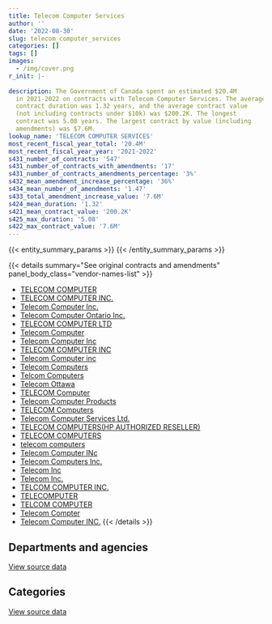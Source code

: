 ```yaml
---
title: Telecom Computer Services
author: ''
date: '2022-08-30'
slug: telecom_computer_services
categories: []
tags: []
images:
  - /img/cover.png
r_init: |-
  
description: The Government of Canada spent an estimated $20.4M
  in 2021-2022 on contracts with Telecom Computer Services. The average
  contract duration was 1.32 years, and the average contract value
  (not including contracts under $10k) was $200.2K. The longest
  contract was 5.08 years. The largest contract by value (including
  amendments) was $7.6M.
lookup_name: 'TELECOM COMPUTER SERVICES'
most_recent_fiscal_year_total: '20.4M'
most_recent_fiscal_year_year: '2021-2022'
s431_number_of_contracts: '547'
s431_number_of_contracts_with_amendments: '17'
s431_number_of_contracts_amendments_percentage: '3%'
s432_mean_amendment_increase_percentage: '36%'
s434_mean_number_of_amendments: '1.47'
s433_total_amendment_increase_value: '7.6M'
s424_mean_duration: '1.32'
s421_mean_contract_value: '200.2K'
s425_max_duration: '5.08'
s422_max_contract_value: '7.6M'
---
```


<script src="/rmarkdown-libs/htmlwidgets/htmlwidgets.js"></script>
<link href="/rmarkdown-libs/datatables-css/datatables-crosstalk.css" rel="stylesheet" />
<script src="/rmarkdown-libs/datatables-binding/datatables.js"></script>
<script src="/rmarkdown-libs/jquery/jquery-3.6.0.min.js"></script>
<link href="/rmarkdown-libs/dt-core-bootstrap/css/dataTables.bootstrap.min.css" rel="stylesheet" />
<link href="/rmarkdown-libs/dt-core-bootstrap/css/dataTables.bootstrap.extra.css" rel="stylesheet" />
<script src="/rmarkdown-libs/dt-core-bootstrap/js/jquery.dataTables.min.js"></script>
<script src="/rmarkdown-libs/dt-core-bootstrap/js/dataTables.bootstrap.min.js"></script>
<link href="/rmarkdown-libs/crosstalk/css/crosstalk.min.css" rel="stylesheet" />
<script src="/rmarkdown-libs/crosstalk/js/crosstalk.min.js"></script>
<script src="/rmarkdown-libs/htmlwidgets/htmlwidgets.js"></script>
<link href="/rmarkdown-libs/datatables-css/datatables-crosstalk.css" rel="stylesheet" />
<script src="/rmarkdown-libs/datatables-binding/datatables.js"></script>
<script src="/rmarkdown-libs/jquery/jquery-3.6.0.min.js"></script>
<link href="/rmarkdown-libs/dt-core-bootstrap/css/dataTables.bootstrap.min.css" rel="stylesheet" />
<link href="/rmarkdown-libs/dt-core-bootstrap/css/dataTables.bootstrap.extra.css" rel="stylesheet" />
<script src="/rmarkdown-libs/dt-core-bootstrap/js/jquery.dataTables.min.js"></script>
<script src="/rmarkdown-libs/dt-core-bootstrap/js/dataTables.bootstrap.min.js"></script>
<link href="/rmarkdown-libs/crosstalk/css/crosstalk.min.css" rel="stylesheet" />
<script src="/rmarkdown-libs/crosstalk/js/crosstalk.min.js"></script>

{{< entity_summary_params >}}
{{< /entity_summary_params >}}

{{< details summary="See original contracts and amendments" panel_body_class="vendor-names-list" >}}
- [TELECOM COMPUTER](https://search.open.canada.ca/en/ct/?sort=contract_value_f%20desc&page=1&search_text=%22TELECOM%20COMPUTER%22)
- [TELECOM COMPUTER INC.](https://search.open.canada.ca/en/ct/?sort=contract_value_f%20desc&page=1&search_text=%22TELECOM%20COMPUTER%20INC.%22)
- [Telecom Computer Inc.](https://search.open.canada.ca/en/ct/?sort=contract_value_f%20desc&page=1&search_text=%22Telecom%20Computer%20Inc.%22)
- [Telecom Computer Ontario Inc.](https://search.open.canada.ca/en/ct/?sort=contract_value_f%20desc&page=1&search_text=%22Telecom%20Computer%20Ontario%20Inc.%22)
- [TELECOM COMPUTER LTD](https://search.open.canada.ca/en/ct/?sort=contract_value_f%20desc&page=1&search_text=%22TELECOM%20COMPUTER%20LTD%22)
- [Telecom Computer](https://search.open.canada.ca/en/ct/?sort=contract_value_f%20desc&page=1&search_text=%22Telecom%20Computer%22)
- [Telecom Computer Inc](https://search.open.canada.ca/en/ct/?sort=contract_value_f%20desc&page=1&search_text=%22Telecom%20Computer%20Inc%22)
- [TELECOM COMPUTER INC](https://search.open.canada.ca/en/ct/?sort=contract_value_f%20desc&page=1&search_text=%22TELECOM%20COMPUTER%20INC%22)
- [Telecom Computer inc](https://search.open.canada.ca/en/ct/?sort=contract_value_f%20desc&page=1&search_text=%22Telecom%20Computer%20inc%22)
- [Telecom Computers](https://search.open.canada.ca/en/ct/?sort=contract_value_f%20desc&page=1&search_text=%22Telecom%20Computers%22)
- [Telcom Computers](https://search.open.canada.ca/en/ct/?sort=contract_value_f%20desc&page=1&search_text=%22Telcom%20Computers%22)
- [Telecom Ottawa](https://search.open.canada.ca/en/ct/?sort=contract_value_f%20desc&page=1&search_text=%22Telecom%20Ottawa%22)
- [TELECOM Computer](https://search.open.canada.ca/en/ct/?sort=contract_value_f%20desc&page=1&search_text=%22TELECOM%20Computer%22)
- [Telecom Computer Products](https://search.open.canada.ca/en/ct/?sort=contract_value_f%20desc&page=1&search_text=%22Telecom%20Computer%20Products%22)
- [TELECOM Computers](https://search.open.canada.ca/en/ct/?sort=contract_value_f%20desc&page=1&search_text=%22TELECOM%20Computers%22)
- [Telecom Computer Services Ltd.](https://search.open.canada.ca/en/ct/?sort=contract_value_f%20desc&page=1&search_text=%22Telecom%20Computer%20Services%20Ltd.%22)
- [TELECOM COMPUTERS(HP AUTHORIZED RESELLER)](https://search.open.canada.ca/en/ct/?sort=contract_value_f%20desc&page=1&search_text=%22TELECOM%20COMPUTERS%28HP%20AUTHORIZED%20RESELLER%29%22)
- [TELECOM COMPUTERS](https://search.open.canada.ca/en/ct/?sort=contract_value_f%20desc&page=1&search_text=%22TELECOM%20COMPUTERS%22)
- [telecom computers](https://search.open.canada.ca/en/ct/?sort=contract_value_f%20desc&page=1&search_text=%22telecom%20computers%22)
- [Telecom Computer INc](https://search.open.canada.ca/en/ct/?sort=contract_value_f%20desc&page=1&search_text=%22Telecom%20Computer%20INc%22)
- [Telecom Computers Inc.](https://search.open.canada.ca/en/ct/?sort=contract_value_f%20desc&page=1&search_text=%22Telecom%20Computers%20Inc.%22)
- [Telecom Inc](https://search.open.canada.ca/en/ct/?sort=contract_value_f%20desc&page=1&search_text=%22Telecom%20Inc%22)
- [Telecom Inc.](https://search.open.canada.ca/en/ct/?sort=contract_value_f%20desc&page=1&search_text=%22Telecom%20Inc.%22)
- [TELCOM COMPUTER INC.](https://search.open.canada.ca/en/ct/?sort=contract_value_f%20desc&page=1&search_text=%22TELCOM%20COMPUTER%20INC.%22)
- [TELECOMPUTER](https://search.open.canada.ca/en/ct/?sort=contract_value_f%20desc&page=1&search_text=%22TELECOMPUTER%22)
- [TELCOM COMPUTER](https://search.open.canada.ca/en/ct/?sort=contract_value_f%20desc&page=1&search_text=%22TELCOM%20COMPUTER%22)
- [Telecom Compter](https://search.open.canada.ca/en/ct/?sort=contract_value_f%20desc&page=1&search_text=%22Telecom%20Compter%22)
- [Telecom Computer INC.](https://search.open.canada.ca/en/ct/?sort=contract_value_f%20desc&page=1&search_text=%22Telecom%20Computer%20INC.%22)
{{< /details >}}

## Departments and agencies

<div id="htmlwidget-1" style="width:100%;height:auto;" class="datatables html-widget"></div>
<script type="application/json" data-for="htmlwidget-1">{"x":{"style":"bootstrap","filter":"none","vertical":false,"data":[["<a href=\"/departments/atssc-scdata/\">Administrative Tribunals Support Service of Canada<\/a>","<a href=\"/departments/cbsa-asfc/\">Canada Border Services Agency<\/a>","<a href=\"/departments/ccohs-cchst/\">Canadian Centre for Occupational Health and Safety<\/a>","<a href=\"/departments/cfia-acia/\">Canadian Food Inspection Agency<\/a>","<a href=\"/departments/cpc-cpp/\">Civilian Review and Complaints Commission for the RCMP<\/a>","<a href=\"/departments/cra-arc/\">Canada Revenue Agency<\/a>","<a href=\"/departments/csc-scc/\">Correctional Service of Canada<\/a>","<a href=\"/departments/csps-efpc/\">Canada School of Public Service<\/a>","<a href=\"/departments/dfatd-maecd/\">Global Affairs Canada<\/a>","<a href=\"/departments/dfo-mpo/\">Fisheries and Oceans Canada<\/a>","<a href=\"/departments/dnd-mdn/\">National Defence<\/a>","<a href=\"/departments/ec/\">Environment and Climate Change Canada<\/a>","<a href=\"/departments/esdc-edsc/\">Employment and Social Development Canada<\/a>","<a href=\"/departments/fcac-acfc/\">Financial Consumer Agency of Canada<\/a>","<a href=\"/departments/hc-sc/\">Health Canada<\/a>","<a href=\"/departments/iaac-aeic/\">Impact Assessment Agency of Canada<\/a>","<a href=\"/departments/ic/\">Innovation, Science and Economic Development Canada<\/a>","<a href=\"/departments/isc-sac/\">Indigenous Services Canada<\/a>","<a href=\"/departments/lac-bac/\">Library and Archives Canada<\/a>","<a href=\"/departments/nrc-cnrc/\">National Research Council Canada<\/a>","<a href=\"/departments/nrcan-rncan/\">Natural Resources Canada<\/a>","<a href=\"/departments/oci-bec/\">The Correctional Investigator Canada<\/a>","<a href=\"/departments/opc-cpvp/\">Office of the Privacy Commissioner of Canada<\/a>","<a href=\"/departments/osfi-bsif/\">Office of the Superintendent of Financial Institutions Canada<\/a>","<a href=\"/departments/osgg-bsgg/\">Office of the Secretary to the Governor General<\/a>","<a href=\"/departments/pbc-clcc/\">Parole Board of Canada<\/a>","<a href=\"/departments/pch/\">Canadian Heritage<\/a>","<a href=\"/departments/rcmp-grc/\">Royal Canadian Mounted Police<\/a>","<a href=\"/departments/ssc-spc/\">Shared Services Canada<\/a>","<a href=\"/departments/swc-cfc/\">Status of Women Canada<\/a>","<a href=\"/departments/tbs-sct/\">Treasury Board of Canada Secretariat<\/a>"],[null,null,null,null,83958.94,12965.73,null,164302.61,28618.27,66226.61,3631100.33,33773.05,24757.11,202612.98,null,null,976544.23,null,76260.71,null,178680.12,null,null,26879.07,199590.32,null,19660.73,1414036.81,3395541.7,39252.41,null],[null,16217.99,36851.11,null,43798,null,441574.53,null,68234.68,null,745080.78,2141985.26,null,455411.93,null,null,10250.83,null,null,16207.59,null,null,5683.01,73175.39,null,null,null,1506277.73,6088252.31,null,null],[4886.27,null,23784.24,745955.82,null,null,5668052.71,223811.83,null,61581.38,8290503.08,33477.41,null,6486.11,950.66,null,85027.3,145275.93,null,null,47665.8,null,20240.95,39485.61,247716.24,234475.45,13406.84,2092568.03,7093937.82,null,null],[17386.03,3293.61,null,null,null,14036.9,4485692.88,454131.36,null,333818.09,5890524.15,18197.47,19019.69,null,36966.47,143177.33,52139.71,null,null,null,null,33083.69,19691.69,null,55889.91,160272.37,null,1482710.68,7134913.29,null,79955.21]],"container":"<table class=\"table table-striped table-hover row-border order-column display\">\n  <thead>\n    <tr>\n      <th>Department<\/th>\n      <th>2018-2019<\/th>\n      <th>2019-2020<\/th>\n      <th>2020-2021<\/th>\n      <th>2021-2022<\/th>\n    <\/tr>\n  <\/thead>\n<\/table>","options":{"order":[[4,"desc"]],"pageLength":10,"autoWidth":true,"columnDefs":[{"targets":1,"render":"function(data, type, row, meta) {\n    return type !== 'display' ? data : DTWidget.formatCurrency(data, \"$\", 2, 3, \",\", \".\", true, null);\n  }"},{"targets":2,"render":"function(data, type, row, meta) {\n    return type !== 'display' ? data : DTWidget.formatCurrency(data, \"$\", 2, 3, \",\", \".\", true, null);\n  }"},{"targets":3,"render":"function(data, type, row, meta) {\n    return type !== 'display' ? data : DTWidget.formatCurrency(data, \"$\", 2, 3, \",\", \".\", true, null);\n  }"},{"targets":4,"render":"function(data, type, row, meta) {\n    return type !== 'display' ? data : DTWidget.formatCurrency(data, \"$\", 2, 3, \",\", \".\", true, null);\n  }"},{"width":"16%","targets":[1,2,3,4]},{"className":"dt-right","targets":[1,2,3,4]}],"orderClasses":false}},"evals":["options.columnDefs.0.render","options.columnDefs.1.render","options.columnDefs.2.render","options.columnDefs.3.render"],"jsHooks":[]}</script>
<p class="text-right">
<a href="https://github.com/GoC-Spending/contracts-data/tree/main/data/out/vendors/telecom_computer_services/summary_by_fiscal_year_by_department.csv" class="source-data-link btn btn-link">View source data</a>
</p>

## Categories

<div id="htmlwidget-2" style="width:100%;height:auto;" class="datatables html-widget"></div>
<script type="application/json" data-for="htmlwidget-2">{"x":{"style":"bootstrap","filter":"none","vertical":false,"data":[["<a href=\"/categories/facilities_and_construction/\">Facilities and construction<\/a>","<a href=\"/categories/office_management/\">Office management<\/a>","<a href=\"/categories/defence/\">Defence<\/a>","<a href=\"/categories/information_technology/\">Information technology<\/a>","<a href=\"/categories/transportation_and_logistics/\">Transportation and logistics<\/a>","<a href=\"/categories/industrial_products_and_services/\">Industrial products and services<\/a>"],[null,null,3631100.33,6848142.9,44303.18,51215.33],[11288.7,2178836.37,745080.78,8617271.23,16739.21,79784.84],[null,61481.4,8201028.9,16672666.48,null,144112.71],[null,null,5890524.15,14479001.68,null,65374.69]],"container":"<table class=\"table table-striped table-hover row-border order-column display\">\n  <thead>\n    <tr>\n      <th>Category<\/th>\n      <th>2018-2019<\/th>\n      <th>2019-2020<\/th>\n      <th>2020-2021<\/th>\n      <th>2021-2022<\/th>\n    <\/tr>\n  <\/thead>\n<\/table>","options":{"order":[[4,"desc"]],"dom":"t","pageLength":30,"autoWidth":true,"columnDefs":[{"targets":1,"render":"function(data, type, row, meta) {\n    return type !== 'display' ? data : DTWidget.formatCurrency(data, \"$\", 2, 3, \",\", \".\", true, null);\n  }"},{"targets":2,"render":"function(data, type, row, meta) {\n    return type !== 'display' ? data : DTWidget.formatCurrency(data, \"$\", 2, 3, \",\", \".\", true, null);\n  }"},{"targets":3,"render":"function(data, type, row, meta) {\n    return type !== 'display' ? data : DTWidget.formatCurrency(data, \"$\", 2, 3, \",\", \".\", true, null);\n  }"},{"targets":4,"render":"function(data, type, row, meta) {\n    return type !== 'display' ? data : DTWidget.formatCurrency(data, \"$\", 2, 3, \",\", \".\", true, null);\n  }"},{"width":"16%","targets":[1,2,3,4]},{"className":"dt-right","targets":[1,2,3,4]}],"orderClasses":false,"lengthMenu":[10,25,30,50,100]}},"evals":["options.columnDefs.0.render","options.columnDefs.1.render","options.columnDefs.2.render","options.columnDefs.3.render"],"jsHooks":[]}</script>
<p class="text-right">
<a href="https://github.com/GoC-Spending/contracts-data/tree/main/data/out/vendors/telecom_computer_services/summary_by_fiscal_year_by_category.csv" class="source-data-link btn btn-link">View source data</a>
</p>

